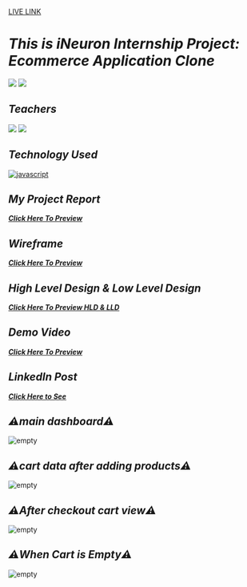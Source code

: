 [LIVE LINK]( https://ecommerce-app-pwskills.netlify.app/ )
# _This is iNeuron Internship Project: Ecommerce Application Clone_
[![](https://img.shields.io/badge/PWSkills/INeuron.ai-7A56T0?style=for-the-badge)]() [![](https://img.shields.io/badge/InternShip%20-7A56T0?style=for-the-badge)]()

## _Teachers_
[![](https://img.shields.io/badge/Hitesh%20Choudhary%20Sir-7A56T0?style=for-the-badge)]() [![](https://img.shields.io/badge/Anurag%20Tiwari%20Sir-7A56T0?style=for-the-badge)]()

## _Technology Used_
[![javascript](https://img.shields.io/badge/reactjs-black?style=for-the-badge&logo=react&logoColor=pink)]()

## _My Project Report_
_**[Click Here To Preview]( https://www.canva.com/design/DAFwX5fXLEw/B1ZH6ipq2JpJ8sO0mo5NIg/edit?utm_content=DAFwX5fXLEw&utm_campaign=designshare&utm_medium=link2&utm_source=sharebutton )**_

## _Wireframe_
_**[Click Here To Preview]( https://wireframe.cc/ul57Rp )**_

## _High Level Design & Low Level Design_
_**[Click Here To Preview HLD & LLD]( https://www.canva.com/design/DAFwSafuMOM/tj8oPWDvgK-4qbRydhh5rQ/edit?utm_content=DAFwSafuMOM&utm_campaign=designshare&utm_medium=link2&utm_source=sharebutton )**_

## _Demo Video_
_**[Click Here To Preview]( https://www.youtube.com/watch?v=LAObedyORIc )**_


## _LinkedIn Post_
_**[Click Here to See]( https://www.linkedin.com/posts/codemanishh_shoppingcart-webdevelopment-coding-activity-7115598167097675776-i6GO?utm_source=share&utm_medium=member_desktop )**_



## _⚠️main dashboard⚠️_
![empty]( link )

## _⚠️cart data after adding products⚠️_
![empty]( link )

## _⚠️After checkout cart view⚠️_
![empty]( link )

## _⚠️When Cart is Empty⚠️_
![empty]( link )

